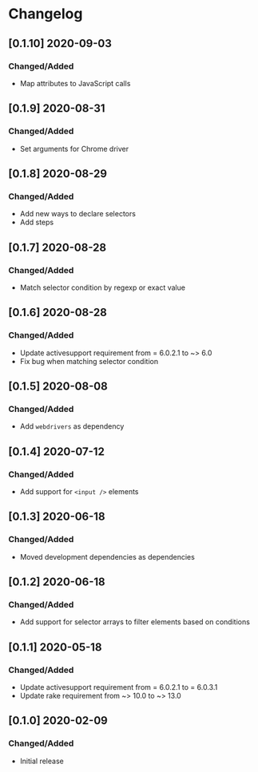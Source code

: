 # Changelog

## [0.1.10] 2020-09-03

### Changed/Added
- Map attributes to JavaScript calls

## [0.1.9] 2020-08-31

### Changed/Added
- Set arguments for Chrome driver

## [0.1.8] 2020-08-29

### Changed/Added
- Add new ways to declare selectors
- Add steps

## [0.1.7] 2020-08-28

### Changed/Added
- Match selector condition by regexp or exact value

## [0.1.6] 2020-08-28

### Changed/Added
- Update activesupport requirement from = 6.0.2.1 to ~> 6.0
- Fix bug when matching selector condition

## [0.1.5] 2020-08-08

### Changed/Added
- Add `webdrivers` as dependency

## [0.1.4] 2020-07-12

### Changed/Added
- Add support for `<input />` elements

## [0.1.3] 2020-06-18

### Changed/Added
- Moved development dependencies as dependencies

## [0.1.2] 2020-06-18

### Changed/Added
- Add support for selector arrays to filter elements based on conditions

## [0.1.1] 2020-05-18

### Changed/Added
- Update activesupport requirement from = 6.0.2.1 to = 6.0.3.1
- Update rake requirement from ~> 10.0 to ~> 13.0

## [0.1.0] 2020-02-09

### Changed/Added
- Initial release